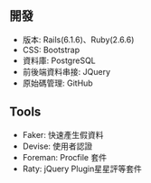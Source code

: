 ## 開發
- 版本: Rails(6.1.6)、Ruby(2.6.6)
- CSS:  Bootstrap
- 資料庫:  PostgreSQL
- 前後端資料串接: JQuery
- 原始碼管理: GitHub

## Tools
- Faker: 快速產生假資料
- Devise: 使用者認證
- Foreman: Procfile 套件
- Raty: jQuery Plugin星星評等套件
